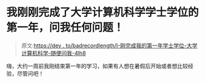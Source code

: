 # 我刚刚完成了大学计算机科学学士学位的第一年，问我任何问题！

> 原文:[https://dev . to/badrecordlength/I-刚完成我的第一年学士学位-大学计算机科学-随便问我-4lh8](https://dev.to/badrecordlength/i-just-finished-my-first-year-of-bsc-computer-science-at-university-ask-me-anything-4lh8)

嗨，大约一周前我刚结束第一年的学习，如果有人想在暑假后开始或者想比较经验，尽管问吧！